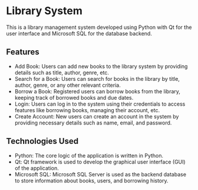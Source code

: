 # Library System
This is a library management system developed using Python with Qt for the user interface and Microsoft SQL for the database backend.

## Features
- Add Book: Users can add new books to the library system by providing details such as title, author, genre, etc.
- Search for a Book: Users can search for books in the library by title, author, genre, or any other relevant criteria.
- Borrow a Book: Registered users can borrow books from the library, keeping track of borrowed books and due dates.
- Login: Users can log in to the system using their credentials to access features like borrowing books, managing their account, etc.
- Create Account: New users can create an account in the system by providing necessary details such as name, email, and password.
  
## Technologies Used
- Python: The core logic of the application is written in Python.
- Qt: Qt framework is used to develop the graphical user interface (GUI) of the application.
- Microsoft SQL: Microsoft SQL Server is used as the backend database to store information about books, users, and borrowing history.
